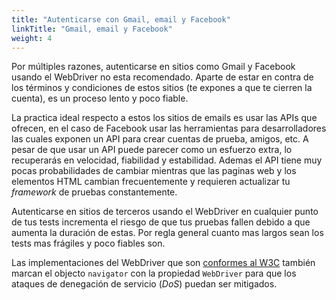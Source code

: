 ```yaml
---
title: "Autenticarse con Gmail, email y Facebook"
linkTitle: "Gmail, email y Facebook"
weight: 4
---
```


Por múltiples razones, autenticarse en sitios como Gmail y Facebook usando el 
WebDriver no esta recomendado.
Aparte de estar en contra de los términos y condiciones de estos sitios (te 
expones a que te cierren la cuenta), es un proceso lento y poco fiable.

La practica ideal respecto a estos los sitios de emails es usar las APIs que 
ofrecen, en el caso de Facebook usar las herramientas para desarrolladores las 
cuales exponen un API para crear cuentas de prueba, amigos, etc.
A pesar de que usar un API puede parecer como un esfuerzo extra, lo recuperarás 
en velocidad, fiabilidad y estabilidad.
Ademas el API tiene muy pocas probabilidades de cambiar mientras que las paginas 
web y los elementos HTML cambian frecuentemente y requieren actualizar tu 
_framework_ de pruebas constantemente.

Autenticarse en sitios de terceros usando el WebDriver en cualquier punto de tus
tests incrementa el riesgo de que tus pruebas fallen debido a que aumenta la 
duración de estas.
Por regla general cuanto mas largos sean los tests mas frágiles y poco fiables 
son.

Las implementaciones del WebDriver que son 
[conformes al W3C](//w3c.github.io/webdriver/webdriver-spec.html)
también marcan el objecto `navigator` con la propiedad `WebDriver` para que los
ataques de denegación de servicio (_DoS_) puedan ser mitigados.